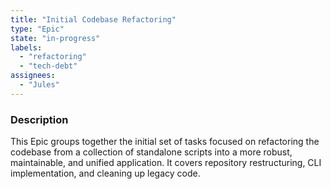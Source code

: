 ```yaml
---
title: "Initial Codebase Refactoring"
type: "Epic"
state: "in-progress"
labels:
  - "refactoring"
  - "tech-debt"
assignees:
  - "Jules"
---
```


### Description

This Epic groups together the initial set of tasks focused on refactoring the codebase from a collection of standalone scripts into a more robust, maintainable, and unified application. It covers repository restructuring, CLI implementation, and cleaning up legacy code.
